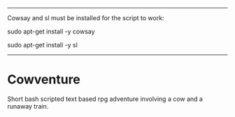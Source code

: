*****

Cowsay and sl must be installed for the script to work:

sudo apt-get install -y cowsay

sudo apt-get install -y sl

*****

# Cowventure
Short bash scripted text based rpg adventure involving a cow and a runaway train.

